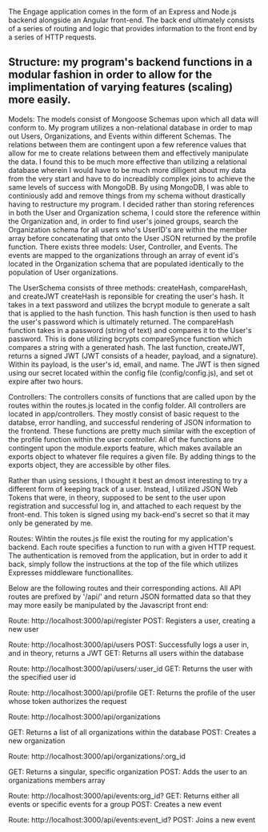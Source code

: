 The Engage application comes in the form of an Express and Node.js backend alongside an Angular front-end. The back end ultimately consists of a series of routing and logic that provides information to the front end by a series of HTTP requests. 

Structure: my program's backend functions in a modular fashion in order to allow for the implimentation of varying features (scaling) more easily.
---------------
Models: 
The models consist of Mongoose Schemas upon which all data will conform to. My program utilizes a non-relational database in order to map out Users, Organizations, and Events within different Schemas. The relations between them are contingent upon a few reference values that allow for me to create relations between them and effectively manipulate the data. I found this to be much more effective than utilizing a relational database wherein I would have to be much more dilligent about my data from the very start and have to do increadibly complex joins to achieve the same levels of success with MongoDB. By using MongoDB, I was able to continiously add and remove things from my schema without drastically having to restructure my program. I decided rather than storing references in both the User and Organization schema, I could store the reference within the Organization and, in order to find user's joined groups, search the Organization schema for all users who's UserID's are within the member array before concatenating that onto the User JSON returned by the profile function. There exists three models: User, Controller, and Events. The events are mapped to the organizations through an array of event id's located in the Organization schema that are populated identically to the population of User organizations.

The UserSchema consists of three methods: createHash, compareHash, and createJWT createHash is reponsible for creating the user's hash. It takes in a text password and utilizes the bcrypt module to generate a salt that is applied to the hash function. This hash function is then used to hash the user's password which is ultimately returned. The compareHash function takes in a password (string of text) and compares it to the User's password. This is done utilizing bcrypts compareSynce function which compares a string with a generated hash. The last function, createJWT, returns a signed JWT (JWT consists of a header, payload, and a signature). Within its payload, is the user's id, email, and name. The JWT is then signed using our secret located within the config file (config/config.js), and set ot expire after two hours. 

Controllers: 
The controllers consits of functions that are called upon by the routes within the routes.js located in the config folder. All controllers are located in app/controllers. They mostly consist of basic request to the databse, error handling, and successful rendering of JSON information to the frontend. These functions are pretty much similar with the exception of the profile function within the user controller. All of the functions are contingent upon the module.exports feature, which makes available an exports object to whatever file requires a given file. By adding things to the exports object, they are accessible by other files. 

Rather than using sessions, I thought it best an dmost interesting to try a different form of keeping track of a user. Instead, I utilized JSON Web Tokens that were, in theory, supposed to be sent to the user upon registration and successful log in, and attached to each request by the front-end. This token is signed using my back-end's secret so that it may only be generated by me. 

Routes:
Wihtin the routes.js file exist the routing for my application's backend. Each route specifies a function to run with a given HTTP request. The authentication is removed from the application, but in order to add it back, simply follow the instructions at the top of the file which utilizes Expresses middleware functionallites. 

Below are the following routes and their corresponding actions. All API routes are prefixed by '/api/' and return JSON formatted data so that they may more easily be manipulated by the Javascript front end: 

Route: http://localhost:3000/api/register
POST: Registers a user, creating a new user

Route: http://localhost:3000/api/users
POST: Successfully logs a user in, and in theory, returns a JWT
GET: Returns all users within the database

Route: http://localhost:3000/api/users/:user_id
GET: Returns the user with the specified user id

Route: http://localhost:3000/api/profile
GET: Returns the profile of the user whose token authorizes the request

Route: http://localhost:3000/api/organizations

GET: Returns a list of all organizations within the database
POST: Creates a new organization 

Route: http://localhost:3000/api/organizations/:org_id

GET: Returns a singular, specific organization
POST: Adds the user to an organizations members array


Route: http://localhost:3000/api/events:org_id?
GET: Returns either all events or specific events for a group
POST: Creates a new event

Route: http://localhost:3000/api/events:event_id?
POST: Joins a new event

